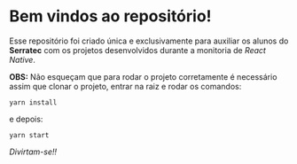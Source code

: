 # Bem vindos ao repositório!

Esse repositório foi criado única e exclusivamente para auxiliar os alunos do **Serratec** com os projetos desenvolvidos durante a monitoria de _React Native_.

**OBS:**
Não esqueçam que para rodar o projeto corretamente é necessário assim que clonar o projeto, entrar na raiz e rodar os comandos:

    yarn install

e depois:

    yarn start

_Divirtam-se!!_
